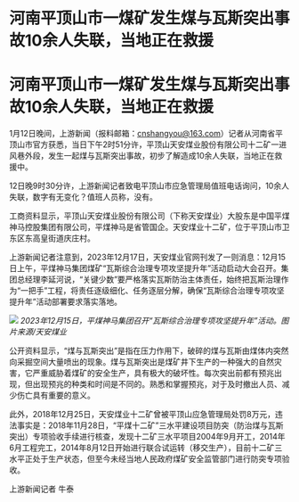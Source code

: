 # 河南平顶山市一煤矿发生煤与瓦斯突出事故10余人失联，当地正在救援

# 河南平顶山市一煤矿发生煤与瓦斯突出事故10余人失联，当地正在救援

1月12日晚间，上游新闻（报料邮箱：cnshangyou@163.com）记者从河南省平顶山市官方获悉，当日下午2时51分许，平顶山天安煤业股份有限公司十二矿一进风巷外段，发生一起煤与瓦斯突出事故，初步了解造成10余人失联，当地正在救援中。

12日晚9时30分许，上游新闻记者致电平顶山市应急管理局值班电话询问，10余人失联，数字有无变化？值班人员称，没有。

工商资料显示，平顶山天安煤业股份有限公司（下称天安煤业）大股东是中国平煤神马控股集团有限公司，平煤神马是省管国企。天安煤业十二矿，位于平顶山市卫东区东高皇街道庆庄村。

上游新闻记者注意到，2023年12月17日，天安煤业官网刊发了一则消息：12月15日上午，平煤神马集团煤矿“瓦斯综合治理专项攻坚提升年”活动启动大会召开。集团总经理李延河说，“关键少数”要严格落实瓦斯防治主体责任，始终把瓦斯治理作为“一把手”工程，将责任逐级细化、任务逐层分解，确保“瓦斯综合治理专项攻坚提升年”活动部署要求落实落地。

![](https://inews.gtimg.com/om_bt/OATebLdZb_MqmbrSqnOL0TPvgjG2-rj8HBcmQ6lGtK77IAA/1000)
_2023年12月15日，平煤神马集团召开“瓦斯综合治理专项攻坚提升年”活动。图片来源/天安煤业_

公开资料显示，“煤与瓦斯突出”是指在压力作用下，破碎的煤与瓦斯由煤体内突然向采掘空间大量喷出的现象。煤与瓦斯突出是煤矿井下生产的一种强大的自然灾害，它严重威胁着煤矿的安全生产，具有极大的破坏性。每次突出前都有预兆出现，但出现预兆的种类和时间是不同的。熟悉和掌握预兆，对于及时撤出人员、减少伤亡具有重要的意义。

此外，2018年12月25日，天安煤业十二矿曾被平顶山应急管理局处罚8万元，违法事实是：2018年11月28日，“平煤十二矿”三水平建设项目防突（防治煤与瓦斯突出）专项验收手续进行核查，发现十二矿三水平项目2004年9月开工，2014年6月工程完工，2014年8月12日开始进行联合试运转（移交生产），目前十二矿三水平正处于生产状态，但至今未经当地人民政府煤矿安全监管部门进行防突专项验收。

上游新闻记者 牛泰

